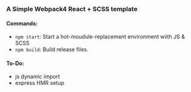 ### A Simple Webpack4 React + SCSS template

#### Commands:
- `npm start`: Start a hot-moudule-replacement environment wiith JS & SCSS
- `npm build`: Build release files.  

#### To-Do:
- js dynamic import
- express HMR setup


